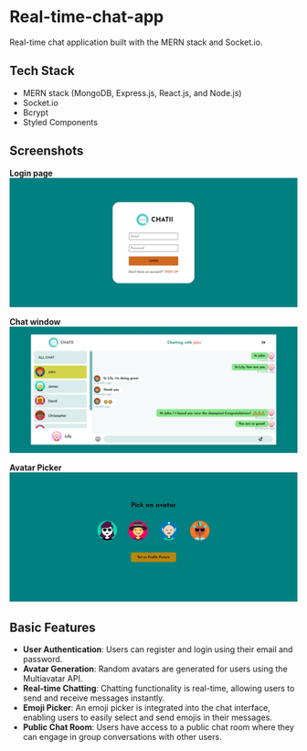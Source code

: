 # Real-time-chat-app
Real-time chat application built with the MERN stack and Socket.io. 

## Tech Stack
- MERN stack (MongoDB, Express.js, React.js, and Node.js)
- Socket.io
- Bcrypt
- Styled Components

## Screenshots
__Login page__
![pic](</public/project-img/Screenshot 2024-02-03 130929.jpg>)

__Chat window__
![pic](</public/project-img/Screenshot 2024-04-17 233055.jpg>)

__Avatar Picker__
![pic](</public/project-img/Screenshot 2024-02-03 131040.jpg>)

## Basic Features
* __User Authentication__: Users can register and login using their email and password.
* __Avatar Generation__: Random avatars are generated for users using the Multiavatar API.
* __Real-time Chatting__: Chatting functionality is real-time, allowing users to send and receive messages instantly.
* __Emoji Picker__: An emoji picker is integrated into the chat interface, enabling users to easily select and send emojis in their messages.
* __Public Chat Room__: Users have access to a public chat room where they can engage in group conversations with other users.